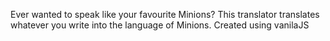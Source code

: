Ever wanted to speak like your favourite Minions? This translator translates whatever you write into the language of Minions. Created using vanilaJS
